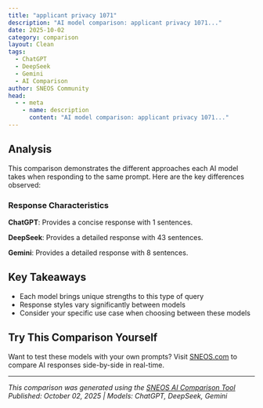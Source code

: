 ```yaml
---
title: "applicant privacy 1071"
description: "AI model comparison: applicant privacy 1071..."
date: 2025-10-02
category: comparison
layout: Clean
tags:
  - ChatGPT
  - DeepSeek
  - Gemini
  - AI Comparison
author: SNEOS Community
head:
  - - meta
    - name: description
      content: "AI model comparison: applicant privacy 1071..."
---
```


<ChatComparison
  title="applicant privacy 1071"
  prompt="applicant privacy 1071"
  :responses='{
    "ChatGPT": "Error calling OpenAI API.",
    "DeepSeek": "Of course. This is an important topic for anyone applying for a business or commercial loan in the United States.\n\nThe term **\u0022Applicant Privacy 1071\u0022** refers to the privacy and data security provisions embedded in the **implementation of Section 1071 of the Dodd-Frank Wall Street Reform and Consumer Protection Act.**\n\nHere\u2019s a breakdown of what it means, why it exists, and what it means for you as a loan applicant.\n\n### What is Section 1071?\n\nIn simple terms, Section 1071 is a law that requires financial institutions to **collect and report data about the small business credit applications they receive**. The primary goal is to:\n\n*   **Promote Fair Lending:** Shine a light on lending practices to see if there is discrimination against minority-owned, women-owned, and other small businesses.\n*   **Increase Transparency:** Provide the public and regulators with data to understand where small business loans are being made and to whom.\n\nThe rule is implemented and enforced by the **Consumer Financial Protection Bureau (CFPB)**.\n\n### The \u0022Privacy\u0022 Concern in 1071\n\nBecause lenders are now required to collect and report sensitive data about a business and its owners, significant privacy concerns arise. The \u0022Applicant Privacy 1071\u0022 framework is the set of rules and procedures designed to protect that sensitive information.\n\n**What kind of sensitive data is collected?**\n\nFor each small business loan application, lenders must collect and report:\n*   **Business Demographic Data:** Whether the business is minority-owned, women-owned, LGBTQI\u002B-owned, etc.\n*   **Principal Owner Demographic Data:** The race, ethnicity, and sex of the business\u0027s principal owners.\n*   **Geographic Data:** The census tract where the business is located.\n*   **Loan Data:** The amount and type of credit applied for, the action taken (approved/denied), the pricing, etc.\n\n### How Your Privacy is Protected Under 1071\n\nThe CFPB\u0027s rule has specific, mandatory provisions to protect applicant data:\n\n1.  **Firewall of Data:** The demographic information (race, ethnicity, sex, etc.) collected for a 1071 application is **strictly prohibited** from being used in the credit decision-making process. The loan officer evaluating your application should not have access to this data.\n2.  **Notice and Opportunity:** Before collecting this demographic data, the lender must:\n    *   Provide a **Notice** to the applicant explaining that the collection is for government monitoring purposes.\n    *   Inform the applicant that providing the information is **optional**.\n    *   Assure the applicant that the information will be kept **confidential** and not used negatively.\n3.  **Data Safeguarding at the Lender:** Financial institutions are required to have policies and procedures to keep this demographic data separate from the application underwriting file and to protect it with appropriate data security measures.\n4.  **Public Data is Heavily Modified:** When the CFPB eventually publishes the 1071 data for public use, it will be **\u0022modified\u0022** to protect your identity. The CFPB will:\n    *   **Remove or Obscure Personal Identifiers:** Your name, address, tax ID, etc., will be removed.\n    *   **Mask Precise Data:** Exact loan amounts may be presented in ranges, and precise geographic data may be generalized to a larger area to prevent the identification of individual businesses.\n\n### What This Means for You as an Applicant\n\n*   **You will be asked personal questions.** When you apply for a small business loan from a covered lender, you will likely see a form asking about the ownership demographics of your business.\n*   **You have a choice.** You are not legally required to provide this demographic information. The form should clearly state that it is voluntary.\n*   **Your information is protected by law.** The lender cannot legally use your demographic responses to deny you credit or set your loan terms. They are required to build a \u0022firewall\u0022 between this data and the loan decision team.\n*   **The goal is beneficial.** While it may feel intrusive, the ultimate purpose is to ensure a fair and equitable lending market for all small businesses.\n\n### Key Takeaway\n\n**\u0022Applicant Privacy 1071\u0022** is the system of legal and procedural safeguards that ensure the sensitive demographic data you provide on a small business loan application is collected responsibly, kept confidential by the lender, and anonymized before any public release, all while being used to combat lending discrimination.\n\nFor the most authoritative information, you can always refer to the **CFPB\u0027s official website** and its resources on Section 1071.",
    "Gemini": "Applicant privacy in the context of HMDA (Home Mortgage Disclosure Act) 1071 refers to the need to protect the confidentiality of applicants when collecting and reporting data related to small business lending. Section 1071 of the Dodd-Frank Act mandates that financial institutions collect and report data about their small business lending activities.  This data includes demographic information about the applicant, loan terms, and creditworthiness.  Here\u0027s a breakdown of the key considerations:\n\n*   **Data Collection:** Financial institutions must collect a substantial amount of data, which could potentially be used to identify individual applicants if not handled properly.\n*   **Data Reporting:** The reported data is made public, raising concerns about potential privacy breaches.\n*   **Redaction and Anonymization:**  The CFPB (Consumer Financial Protection Bureau) has implemented measures to protect applicant privacy, including redaction and anonymization techniques, to remove or mask personally identifiable information (PII) from the publicly available data.\n*   **Data Security:**  Financial institutions must have robust data security measures in place to protect the collected data from unauthorized access or disclosure.\n*   **Legal Compliance:** Compliance with 1071 includes adhering to privacy regulations and implementing policies and procedures to safeguard applicant information."
  }'
  published-date="13:33"
/>

## Analysis

This comparison demonstrates the different approaches each AI model takes when responding to the same prompt. Here are the key differences observed:

### Response Characteristics

**ChatGPT**: Provides a concise response with 1 sentences. 

**DeepSeek**: Provides a detailed response with 43 sentences. 

**Gemini**: Provides a detailed response with 8 sentences. 

## Key Takeaways

- Each model brings unique strengths to this type of query
- Response styles vary significantly between models
- Consider your specific use case when choosing between these models

## Try This Comparison Yourself

Want to test these models with your own prompts? Visit [SNEOS.com](https://sneos.com) to compare AI responses side-by-side in real-time.

---

*This comparison was generated using the [SNEOS AI Comparison Tool](https://sneos.com)*
*Published: October 02, 2025 | Models: ChatGPT, DeepSeek, Gemini*
